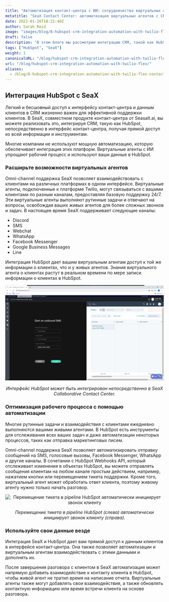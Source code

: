 ```yaml
---
title: "Автоматизация контакт-центра с ИИ: сотрудничество виртуальных агентов с CRM"
metatitle: "SeaX Contact Center: автоматизация виртуальных агентов с CRM"
date: 2022-01-26T18:21:40Z
author: Sarah Reid
image: "images/blog/8-hubspot-crm-integration-automation-with-twilio-flex-contact-center/flex-hubspot.png"
draft: false
description: "В этом блоге мы рассмотрим интеграцию CRM, такой как HubSpot, в Seax Contact Center, что позволит вам получить прямой доступ ко всей информации и инструментам."
tags: ["HubSpot", "SeaX"]
weight: 1  
canonicalURL: "/blog/hubspot-crm-integration-automation-with-twilio-flex/"
url: "/blog/hubspot-crm-integration-automation-with-twilio-flex/"
aliases: 
  - /blog/8-hubspot-crm-integration-automation-with-twilio-flex-contact-center/
---
```


## Интеграция HubSpot с SeaX

Легкий и бесшовный доступ к интерфейсу контакт-центра и данным клиентов в CRM жизненно важен для эффективной поддержки клиентов. В SeaX, совместном продукте контакт-центра от Seasalt.ai, вы можете реализовать это, интегрируя CRM, такую как HubSpot, непосредственно в интерфейс контакт-центра, получая прямой доступ ко всей информации и инструментам.

Многие компании не используют мощную автоматизацию, которую обеспечивает интеграция этих платформ. Виртуальные агенты с ИИ упрощают рабочий процесс и используют ваши данные в HubSpot.

### Расширьте возможности виртуальных агентов

Omni-channel поддержка SeaX позволяет взаимодействовать с клиентами на различных платформах в одном интерфейсе. Виртуальные агенты, подключенные к платформе Twilio, могут связываться с вашими клиентами по разным каналам, предоставляя базовую поддержку 24/7. Эти виртуальные агенты выполняют рутинные задачи и отвечают на вопросы, освобождая ваших живых агентов для более сложных звонков и задач. В настоящее время SeaX поддерживает следующие каналы:

- Discord
- SMS
- Webchat
- WhatsApp
- Facebook Messenger
- Google Business Messages
- Line

Интеграция HubSpot дает вашим виртуальным агентам доступ к той же информации о клиентах, что и у живых агентов. Знания виртуального агента о клиентах растут в реальном времени по мере записи информации о клиентах в HubSpot.

<center>
<img src="/images/blog/8-hubspot-crm-integration-automation-with-twilio-flex-contact-center/hubspot.png" alt="Интерфейс HubSpot может быть интегрирован непосредственно в SeaX Collaborative Contact Center от Seasalt.ai"/>

*Интерфейс HubSpot может быть интегрирован непосредственно в SeaX Collaborative Contact Center.*
</center>

### Оптимизация рабочего процесса с помощью автоматизации

Многие рутинные задачи и взаимодействия с клиентами ежедневно выполняются вашими живыми агентами. В HubSpot есть инструменты для отслеживания всех ваших задач и даже автоматизации некоторых процессов, таких как отправка маркетинговых писем.

Omni-channel поддержка SeaX позволяет автоматизировать отправку сообщений на SMS, голосовые вызовы, Facebook Messenger, WhatsApp и другие каналы. В сочетании с HubSpot Webhooks API, который отслеживает изменения в объектах HubSpot, вы можете отправлять сообщения клиентам на любом канале простым действием, например, нажатием кнопки или перемещением тикета поддержки. Кроме того, виртуальный агент может обработать ответ клиента, поэтому живому агенту нужно только начать разговор.

<center>
<img src="/images/blog/8-hubspot-crm-integration-automation-with-twilio-flex-contact-center/ticket-auto.gif" alt="Перемещение тикета в pipeline HubSpot автоматически инициирует звонок клиенту"/>

*Перемещение тикета в pipeline HubSpot (слева) автоматически инициирует звонок клиенту (справа).*
</center>

### Используйте свои данные везде

Интеграция SeaX и HubSpot дает вам прямой доступ к данным клиентов в интерфейсе контакт-центра. Она также позволяет автоматизации и виртуальным агентам взаимодействовать с этими данными и дополнять их.

После завершения разговора с клиентом в SeaX автоматизация может напрямую добавить взаимодействие к контакту клиента в HubSpot, чтобы живой агент не тратил время на написание отчета. Виртуальные агенты также могут добавлять свои взаимодействия, а также обновлять контактную информацию или время встречи клиента на основе разговора.

